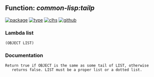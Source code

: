 ## Function: ***common-lisp:tailp***
[![package](https://img.shields.io/badge/Package-COMMON--LISP-5f9ea0.svg?style=social&colorA=999999)](../) [![type](https://img.shields.io/badge/Type-Function-5f9ea0.svg?style=social&colorA=999999)](../#function) [![clhs](https://img.shields.io/badge/CLHS-TAILP-5f9ea0.svg?style=social&colorA=999999)](http://www.lispworks.com/documentation/HyperSpec/Body/f_ldiffc.htm) [![github](https://img.shields.io/badge/GitHub-View_the_source-5f9ea0.svg?style=social&colorA=999999&logo=github)](https://github.com/sbcl/sbcl/blob/master/src/code/list.lisp/) 
### Lambda list
```
(OBJECT LIST)
```
### Documentation
```
Return true if OBJECT is the same as some tail of LIST, otherwise
   returns false. LIST must be a proper list or a dotted list.
```

